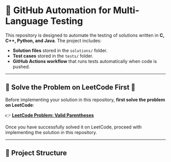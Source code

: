 # 🚀 GitHub Automation for Multi-Language Testing

This repository is designed to automate the testing of solutions written in **C, C++, Python, and Java**. The project includes:
- **Solution files** stored in the `solutions/` folder.
- **Test cases** stored in the `tests/` folder.
- **GitHub Actions workflow** that runs tests automatically when code is pushed.

---

## 📌 Solve the Problem on LeetCode First 🎯

Before implementing your solution in this repository, **first solve the problem on LeetCode**:  

👉 **[LeetCode Problem: Valid Parentheses](https://leetcode.com/problems/valid-parentheses/description/)**  

Once you have successfully solved it on LeetCode, proceed with implementing the solution in this repository.

---

## 📌 Project Structure

